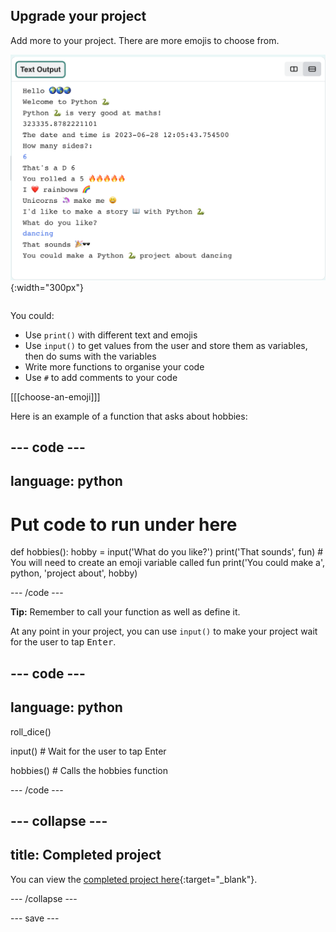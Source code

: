## Upgrade your project

<div style="display: flex; flex-wrap: wrap">
<div style="flex-basis: 200px; flex-grow: 1; margin-right: 15px;">
Add more to your project. There are more emojis to choose from.
  </div>
<div>

![The Text Output area showing the output from a longer project with more text, emojis, and inputs.](images/upgrade_ideas.png){:width="300px"} 

</div>
</div>

You could:
+ Use `print()` with different text and emojis
+ Use `input()` to get values from the user and store them as variables, then do sums with the variables
+ Write more functions to organise your code
+ Use `#` to add comments to your code


[[[choose-an-emoji]]]

Here is an example of a function that asks about hobbies:

--- code ---
---
language: python
---

# Put code to run under here
def hobbies():
    hobby = input('What do you like?')
    print('That sounds', fun)  # You will need to create an emoji variable called fun
    print('You could make a', python, 'project about', hobby)

--- /code ---

**Tip:** Remember to call your function as well as define it.

At any point in your project, you can use `input()` to make your project wait for the user to tap <kbd>Enter</kbd>.

--- code ---
---
language: python
---

roll_dice()

input()  # Wait for the user to tap Enter

hobbies()  # Calls the hobbies function

--- /code ---

--- collapse ---
---
title: Completed project
---

You can view the [completed project here](https://editor.raspberrypi.org/en/projects/hello-world-solution){:target="_blank"}.

--- /collapse ---

--- save ---
